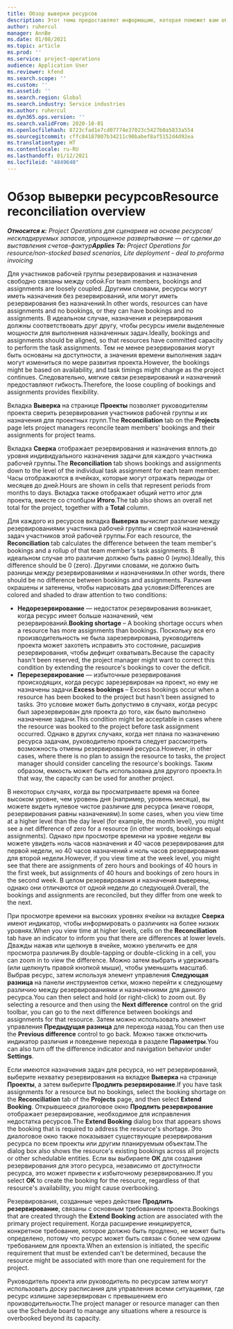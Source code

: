 ```yaml
---
title: Обзор выверки ресурсов
description: Этот тема предоставляет информацию, которая поможет вам обеспечить согласованность резервирования ресурсов и назначений для проектов.
author: ruhercul
manager: AnnBe
ms.date: 01/08/2021
ms.topic: article
ms.prod: ''
ms.service: project-operations
audience: Application User
ms.reviewer: kfend
ms.search.scope: ''
ms.custom: ''
ms.assetid: ''
ms.search.region: Global
ms.search.industry: Service industries
ms.author: ruhercul
ms.dyn365.ops.version: ''
ms.search.validFrom: 2020-10-01
ms.openlocfilehash: 8723cfad1e7cd07774e37023c5427b0a5833a554
ms.sourcegitcommit: cffc84187007b34211c90babef8af5152d4d92ea
ms.translationtype: HT
ms.contentlocale: ru-RU
ms.lasthandoff: 01/12/2021
ms.locfileid: "4849640"
---
```

# <a name="resource-reconciliation-overview"></a><span data-ttu-id="6c51a-103">Обзор выверки ресурсов</span><span class="sxs-lookup"><span data-stu-id="6c51a-103">Resource reconciliation overview</span></span>

<span data-ttu-id="6c51a-104">_**Относится к:** Project Operations для сценариев на основе ресурсов/нескладируемых запасов, упрощенное развертывание — от сделки до выставления счетов-фактур_</span><span class="sxs-lookup"><span data-stu-id="6c51a-104">_**Applies To:** Project Operations for resource/non-stocked based scenarios, Lite deployment - deal to proforma invoicing_</span></span>

<span data-ttu-id="6c51a-105">Для участников рабочей группы резервирования и назначения свободно связаны между собой.</span><span class="sxs-lookup"><span data-stu-id="6c51a-105">For team members, bookings and assignments are loosely coupled.</span></span> <span data-ttu-id="6c51a-106">Другими словами, ресурсы могут иметь назначения без резервирований, или могут иметь резервирования без назначений.</span><span class="sxs-lookup"><span data-stu-id="6c51a-106">In other words, resources can have assignments and no bookings, or they can have bookings and no assignments.</span></span> <span data-ttu-id="6c51a-107">В идеальном случае, назначения и резервирования должны соответствовать друг другу, чтобы ресурсы имели выделенные мощности для выполнения назначенных задач.</span><span class="sxs-lookup"><span data-stu-id="6c51a-107">Ideally, bookings and assignments should be aligned, so that resources have committed capacity to perform the task assignments.</span></span> <span data-ttu-id="6c51a-108">Тем не менее резервирования могут быть основаны на доступности, а значения времени выполнения задач могут измениться по мере развития проекта.</span><span class="sxs-lookup"><span data-stu-id="6c51a-108">However, the bookings might be based on availability, and task timings might change as the project continues.</span></span> <span data-ttu-id="6c51a-109">Следовательно, мягкие связи резервирований и назначений предоставляют гибкость.</span><span class="sxs-lookup"><span data-stu-id="6c51a-109">Therefore, the loose coupling of bookings and assignments provides flexibility.</span></span>

<span data-ttu-id="6c51a-110">Вкладка **Выверка** на странице **Проекты** позволяет руководителям проекта сверить резервирования участников рабочей группы и их назначения для проектных групп.</span><span class="sxs-lookup"><span data-stu-id="6c51a-110">The **Reconciliation** tab on the **Projects** page lets project managers reconcile team members' bookings and their assignments for project teams.</span></span>

<span data-ttu-id="6c51a-111">Вкладка **Сверка** отображает резервирования и назначения вплоть до уровня индивидуального назначения задачи для каждого участника рабочей группы.</span><span class="sxs-lookup"><span data-stu-id="6c51a-111">The **Reconciliation** tab shows bookings and assignments down to the level of the individual task assignment for each team member.</span></span> <span data-ttu-id="6c51a-112">Часы отображаются в ячейках, которые могут отражать периоды от месяцев до дней.</span><span class="sxs-lookup"><span data-stu-id="6c51a-112">Hours are shown in cells that represent periods from months to days.</span></span> <span data-ttu-id="6c51a-113">Вкладка также отображает общий нетто итог для проекта, вместе со столбцом **Итого**.</span><span class="sxs-lookup"><span data-stu-id="6c51a-113">The tab also shows an overall net total for the project, together with a **Total** column.</span></span>

<span data-ttu-id="6c51a-114">Для каждого из ресурсов вкладка **Выверка** вычислит различие между резервированиями участника рабочей группы и сверткой назначений задач участников этой рабочей группы.</span><span class="sxs-lookup"><span data-stu-id="6c51a-114">For each resource, the **Reconciliation** tab calculates the difference between the team member's bookings and a rollup of that team member's task assignments.</span></span> <span data-ttu-id="6c51a-115">В идеальном случае это различие должно быть равно 0 (нулю).</span><span class="sxs-lookup"><span data-stu-id="6c51a-115">Ideally, this difference should be 0 (zero).</span></span> <span data-ttu-id="6c51a-116">Другими словами, не должно быть разницы между резервированиями и назначениями.</span><span class="sxs-lookup"><span data-stu-id="6c51a-116">In other words, there should be no difference between bookings and assignments.</span></span> <span data-ttu-id="6c51a-117">Различия окрашены и затенены, чтобы нарисовать два условия:</span><span class="sxs-lookup"><span data-stu-id="6c51a-117">Differences are colored and shaded to draw attention to two conditions:</span></span>

- <span data-ttu-id="6c51a-118">**Недорезервирование** — недостаток резервирования возникает, когда ресурс имеет больше назначений, чем резервирований.</span><span class="sxs-lookup"><span data-stu-id="6c51a-118">**Booking shortage** – A booking shortage occurs when a resource has more assignments than bookings.</span></span> <span data-ttu-id="6c51a-119">Поскольку вся его производительность не была зарезервирована, руководитель проекта может захотеть исправить это состояние, расширив резервирования, чтобы дефицит охватывать.</span><span class="sxs-lookup"><span data-stu-id="6c51a-119">Because the capacity hasn't been reserved, the project manager might want to correct this condition by extending the resource's bookings to cover the deficit.</span></span>
- <span data-ttu-id="6c51a-120">**Перерезервирование** — избыточные резервирования происходящих, когда ресурс зарезервирован на проект, но ему не назначены задачи.</span><span class="sxs-lookup"><span data-stu-id="6c51a-120">**Excess bookings** – Excess bookings occur when a resource has been booked to the project but hasn't been assigned to tasks.</span></span> <span data-ttu-id="6c51a-121">Это условие может быть допустимо в случаях, когда ресурс был зарезервирован для проекта до того, как было выполнено назначение задачи.</span><span class="sxs-lookup"><span data-stu-id="6c51a-121">This condition might be acceptable in cases where the resource was booked to the project before task assignment occurred.</span></span> <span data-ttu-id="6c51a-122">Однако в других случаях, когда нет плана по назначению ресурса задачам, руководителю проекта следует рассмотреть возможность отмены резервирований ресурса.</span><span class="sxs-lookup"><span data-stu-id="6c51a-122">However, in other cases, where there is no plan to assign the resource to tasks, the project manager should consider canceling the resource's bookings.</span></span> <span data-ttu-id="6c51a-123">Таким образом, емкость может быть использована для другого проекта.</span><span class="sxs-lookup"><span data-stu-id="6c51a-123">In that way, the capacity can be used for another project.</span></span>

<span data-ttu-id="6c51a-124">В некоторых случаях, когда вы просматриваете время на более высоком уровне, чем уровень дня (например, уровень месяца), вы можете видеть нулевое чистое различие для ресурса (иначе говоря, резервирования равны назначениям).</span><span class="sxs-lookup"><span data-stu-id="6c51a-124">In some cases, when you view time at a higher level than the day level (for example, the month level), you might see a net difference of zero for a resource (in other words, bookings equal assignments).</span></span> <span data-ttu-id="6c51a-125">Однако при просмотре времени на уровне недели вы можете увидеть ноль часов назначения и 40 часов резервирования для первой недели, но 40 часов назначений и ноль часов резервирования для второй недели.</span><span class="sxs-lookup"><span data-stu-id="6c51a-125">However, if you view time at the week level, you might see that there are assignments of zero hours and bookings of 40 hours in the first week, but assignments of 40 hours and bookings of zero hours in the second week.</span></span> <span data-ttu-id="6c51a-126">В целом резервирования и назначения выверены, однако они отличаются от одной недели до следующей.</span><span class="sxs-lookup"><span data-stu-id="6c51a-126">Overall, the bookings and assignments are reconciled, but they differ from one week to the next.</span></span>

<span data-ttu-id="6c51a-127">При просмотре времени на высоких уровнях ячейки на вкладке **Сверка** имеют индикатор, чтобы информировать о различиях на более низких уровнях.</span><span class="sxs-lookup"><span data-stu-id="6c51a-127">When you view time at higher levels, cells on the **Reconciliation** tab have an indicator to inform you that there are differences at lower levels.</span></span> <span data-ttu-id="6c51a-128">Дважды нажав или щелкнув в ячейке, можно увеличить ее для просмотра различия.</span><span class="sxs-lookup"><span data-stu-id="6c51a-128">By double-tapping or double-clicking in a cell, you can zoom in to view the difference.</span></span> <span data-ttu-id="6c51a-129">Можно затем выбрать и удерживать (или щелкнуть правой кнопкой мыши), чтобы уменьшить масштаб. Выбрав ресурс, затем используя элемент управления **Следующая разница** на панели инструментов сетки, можно перейти к следующему различию между резервированиями и назначениями для данного ресурса.</span><span class="sxs-lookup"><span data-stu-id="6c51a-129">You can then select and hold (or right-click) to zoom out. By selecting a resource and then using the **Next difference** control on the grid toolbar, you can go to the next difference between bookings and assignments for that resource.</span></span> <span data-ttu-id="6c51a-130">Затем можно использовать элемент управления **Предыдущая разница** для перехода назад.</span><span class="sxs-lookup"><span data-stu-id="6c51a-130">You can then use the **Previous difference** control to go back.</span></span> <span data-ttu-id="6c51a-131">Можно также отключить индикатор различия и поведение перехода в разделе **Параметры**.</span><span class="sxs-lookup"><span data-stu-id="6c51a-131">You can also turn off the difference indicator and navigation behavior under **Settings**.</span></span>

<span data-ttu-id="6c51a-132">Если имеются назначения задач для ресурса, но нет резервирований, выберите нехватку резервирования на вкладке **Выверка** на странице **Проекты**, а затем выберите **Продлить резервирование**.</span><span class="sxs-lookup"><span data-stu-id="6c51a-132">If you have task assignments for a resource but no bookings, select the booking shortage on the **Reconciliation** tab of the **Projects** page, and then select **Extend Booking**.</span></span> <span data-ttu-id="6c51a-133">Открывшееся диалоговое окно **Продлить резервирование** отображает резервирование, необходимое для исправления недостатка ресурсов.</span><span class="sxs-lookup"><span data-stu-id="6c51a-133">The **Extend Booking** dialog box that appears shows the booking that is required to address the resource's shortage.</span></span> <span data-ttu-id="6c51a-134">Это диалоговое окно также показывает существующие резервирования ресурса по всем проекты или другим планируемым объектам.</span><span class="sxs-lookup"><span data-stu-id="6c51a-134">The dialog box also shows the resource's existing bookings across all projects or other schedulable entities.</span></span> <span data-ttu-id="6c51a-135">Если вы выбираете **ОК** для создания резервирования для этого ресурса, независимо от доступности ресурса, это может привести к избыточному резервированию.</span><span class="sxs-lookup"><span data-stu-id="6c51a-135">If you select **OK** to create the booking for the resource, regardless of that resource's availability, you might cause overbooking.</span></span>

<span data-ttu-id="6c51a-136">Резервирования, созданные через действие **Продлить резервирование**, связаны с основным требованием проекта.</span><span class="sxs-lookup"><span data-stu-id="6c51a-136">Bookings that are created through the **Extend Booking** action are associated with the primary project requirement.</span></span> <span data-ttu-id="6c51a-137">Когда расширение инициируется, конкретное требование, которое должно быть продлено, не может быть определено, потому что ресурс может быть связан с более чем одним требованием для проекта.</span><span class="sxs-lookup"><span data-stu-id="6c51a-137">When an extension is initiated, the specific requirement that must be extended can't be determined, because the resource might be associated with more than one requirement for the project.</span></span>

<span data-ttu-id="6c51a-138">Руководитель проекта или руководитель по ресурсам затем могут использовать доску расписания для управления всеми ситуациями, где ресурс излишне зарезервирован с превышением его производительности.</span><span class="sxs-lookup"><span data-stu-id="6c51a-138">The project manager or resource manager can then use the Schedule board to manage any situations where a resource is overbooked beyond its capacity.</span></span>
